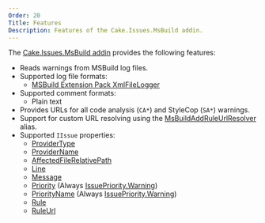 ```yaml
---
Order: 20
Title: Features
Description: Features of the Cake.Issues.MsBuild addin.
---
```

The [Cake.Issues.MsBuild addin] provides the following features:

* Reads warnings from MSBuild log files.
* Supported log file formats:
  * [MSBuild Extension Pack XmlFileLogger]
* Supported comment formats:
  * Plain text
* Provides URLs for all code analysis (`CA*`) and StyleCop (`SA*`) warnings.
* Support for custom URL resolving using the [MsBuildAddRuleUrlResolver] alias.
* Supported `IIssue` properties:
  * [ProviderType]
  * [ProviderName]
  * [AffectedFileRelativePath]
  * [Line]
  * [Message]
  * [Priority] (Always [IssuePriority.Warning])
  * [PriorityName] (Always [IssuePriority.Warning])
  * [Rule]
  * [RuleUrl]

[Cake.Issues.MsBuild addin]: https://www.nuget.org/packages/Cake.Issues.MsBuild
[MSBuild Extension Pack XmlFileLogger]: http://www.msbuildextensionpack.com/help/4.0.5.0/html/242ab4fd-c2e2-f6aa-325b-7588725aed24.htm
[MsBuildAddRuleUrlResolver]: ../../../api/Cake.Issues.MsBuild/MsBuildIssuesAliases/93C21487
[ProviderType]: ../../../api/Cake.Issues/IIssue/D5A24C72
[ProviderName]: ../../../api/Cake.Issues/IIssue/FA8BB1A0
[AffectedFileRelativePath]: ../../../api/Cake.Issues/IIssue/BF0CD6F1
[Line]: ../../../api/Cake.Issues/IIssue/F2A42E89
[Message]: ../../../api/Cake.Issues/IIssue/18537A3D
[Priority]: ../../../api/Cake.Issues/IIssue/BFEFFBB1
[PriorityName]: ../../../api/Cake.Issues/IIssue/05A39052
[Rule]: ../../../api/Cake.Issues/IIssue/C8BCE21E
[RuleUrl]: ../../../api/Cake.Issues/IIssue/48A6F355
[IssuePriority.Warning]: ../../../api/Cake.Issues/IssuePriority/7A0CE07F